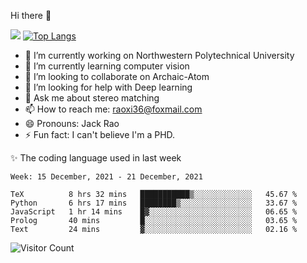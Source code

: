 Hi there 👋

![](https://github-readme-stats.vercel.app/api?username=Raohaocheng)
[![Top Langs](https://github-readme-stats.vercel.app/api/top-langs/?username=Raohaocheng&layout=compact)](https://github.com/anuraghazra/github-readme-stats)

- 🔭 I’m currently working on Northwestern Polytechnical University
- 🌱 I’m currently learning computer vision
- 👯 I’m looking to collaborate on Archaic-Atom
- 🤔 I’m looking for help with Deep learning
- 💬 Ask me about stereo matching
- 📫 How to reach me: raoxi36@foxmail.com
- 😄 Pronouns: Jack Rao
- ⚡ Fun fact: I can't believe I'm a PHD.

✨ The coding language used in last week
<!--START_SECTION:waka-->
```text
Week: 15 December, 2021 - 21 December, 2021

TeX          8 hrs 32 mins   ███████████▒░░░░░░░░░░░░░   45.67 % 
Python       6 hrs 17 mins   ████████▒░░░░░░░░░░░░░░░░   33.67 % 
JavaScript   1 hr 14 mins    █▓░░░░░░░░░░░░░░░░░░░░░░░   06.65 % 
Prolog       40 mins         █░░░░░░░░░░░░░░░░░░░░░░░░   03.65 % 
Text         24 mins         ▓░░░░░░░░░░░░░░░░░░░░░░░░   02.16 % 
```
<!--END_SECTION:waka-->

![Visitor Count](https://profile-counter.glitch.me/Raohaocheng/count.svg)
